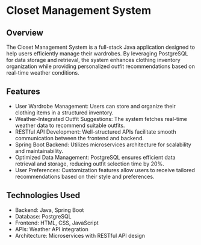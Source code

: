 # Closet Management System

## Overview

The Closet Management System is a full-stack Java application designed to help users efficiently manage their wardrobes. By leveraging PostgreSQL for data storage and retrieval, the system enhances clothing inventory organization while providing personalized outfit recommendations based on real-time weather conditions.

## Features

* User Wardrobe Management: Users can store and organize their clothing items in a structured inventory.
* Weather-Integrated Outfit Suggestions: The system fetches real-time weather data to recommend suitable outfits.
* RESTful API Development: Well-structured APIs facilitate smooth communication between the frontend and backend.
* Spring Boot Backend: Utilizes microservices architecture for scalability and maintainability.
* Optimized Data Management: PostgreSQL ensures efficient data retrieval and storage, reducing outfit selection time by 20%.
* User Preferences: Customization features allow users to receive tailored recommendations based on their style and preferences.

## Technologies Used
* Backend: Java, Spring Boot
* Database: PostgreSQL
* Frontend: HTML, CSS, JavaScript
* APIs: Weather API integration
* Architecture: Microservices with RESTful API design
